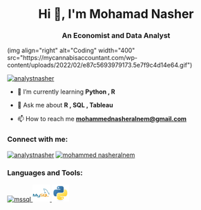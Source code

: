 <h1 align="center">Hi 👋, I'm Mohamad Nasher</h1>
<h3 align="center">An Economist and Data Analyst</h3>
(img align="right" alt="Coding" width="400" src="https://mycannabisaccountant.com/wp-content/uploads/2022/02/e87c5693979173.5e7f9c4d14e64.gif")

<p align="left"> <a href="https://twitter.com/analystnasher" target="blank"><img src="https://img.shields.io/twitter/follow/analystnasher?logo=twitter&style=for-the-badge" alt="analystnasher" /></a> </p>

- 🌱 I’m currently learning **Python , R**

- 💬 Ask me about **R , SQL , Tableau**

- 📫 How to reach me **mohammednasheralnem@gmail.com**

<h3 align="left">Connect with me:</h3>
<p align="left">
<a href="https://twitter.com/analystnasher" target="blank"><img align="center" src="https://raw.githubusercontent.com/rahuldkjain/github-profile-readme-generator/master/src/images/icons/Social/twitter.svg" alt="analystnasher" height="30" width="40" /></a>
<a href="https://linkedin.com/in/mohammed nasheralnem" target="blank"><img align="center" src="https://raw.githubusercontent.com/rahuldkjain/github-profile-readme-generator/master/src/images/icons/Social/linked-in-alt.svg" alt="mohammed nasheralnem" height="30" width="40" /></a>
</p>

<h3 align="left">Languages and Tools:</h3>
<p align="left"> <a href="https://www.microsoft.com/en-us/sql-server" target="_blank" rel="noreferrer"> <img src="https://www.svgrepo.com/show/303229/microsoft-sql-server-logo.svg" alt="mssql" width="40" height="40"/> </a> <a href="https://www.mysql.com/" target="_blank" rel="noreferrer"> <img src="https://raw.githubusercontent.com/devicons/devicon/master/icons/mysql/mysql-original-wordmark.svg" alt="mysql" width="40" height="40"/> </a> <a href="https://www.python.org" target="_blank" rel="noreferrer"> <img src="https://raw.githubusercontent.com/devicons/devicon/master/icons/python/python-original.svg" alt="python" width="40" height="40"/> </a> </p>
